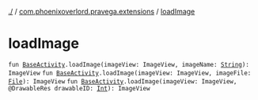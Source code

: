 [./](../index.md) / [com.phoenixoverlord.pravega.extensions](index.md) / [loadImage](./load-image.md)

# loadImage

`fun `[`BaseActivity`](../com.phoenixoverlord.pravega.base/-base-activity/index.md)`.loadImage(imageView: ImageView, imageName: `[`String`](https://kotlinlang.org/api/latest/jvm/stdlib/kotlin/-string/index.html)`): ImageView`
`fun `[`BaseActivity`](../com.phoenixoverlord.pravega.base/-base-activity/index.md)`.loadImage(imageView: ImageView, imageFile: `[`File`](https://docs.oracle.com/javase/6/docs/api/java/io/File.html)`): ImageView`
`fun `[`BaseActivity`](../com.phoenixoverlord.pravega.base/-base-activity/index.md)`.loadImage(imageView: ImageView, @DrawableRes drawableID: `[`Int`](https://kotlinlang.org/api/latest/jvm/stdlib/kotlin/-int/index.html)`): ImageView`